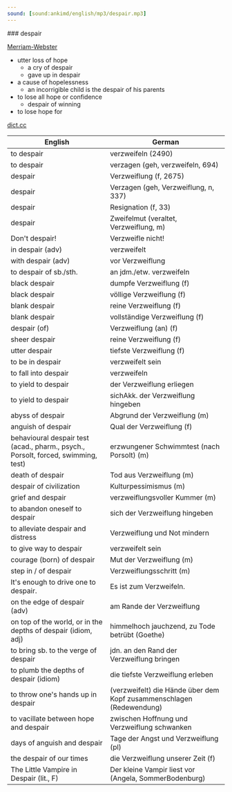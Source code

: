```yaml
---
sound: [sound:ankimd/english/mp3/despair.mp3]
---
```


\### despair

[Merriam-Webster](https://www.merriam-webster.com/dictionary/despair)

- utter loss of hope
    - a cry of despair
    - gave up in despair
- a cause of hopelessness
    - an incorrigible child is the despair of his parents
- to lose all hope or confidence
    - despair of winning
- to lose hope for

[dict.cc](https://www.dict.cc/despair)

| English        | German       |
| -------------- | ------------ |
| to despair | verzweifeln (2490) |
| to despair | verzagen (geh, verzweifeln, 694) |
| despair | Verzweiflung (f, 2675) |
| despair | Verzagen (geh, Verzweiflung, n, 337) |
| despair | Resignation (f, 33) |
| despair | Zweifelmut (veraltet, Verzweiflung, m) |
| Don't despair! | Verzweifle nicht! |
| in despair (adv) | verzweifelt |
| with despair (adv) | vor Verzweiflung |
| to despair of sb./sth. | an jdm./etw. verzweifeln |
| black despair | dumpfe Verzweiflung (f) |
| black despair | völlige Verzweiflung (f) |
| blank despair | reine Verzweiflung (f) |
| blank despair | vollständige Verzweiflung (f) |
| despair (of) | Verzweiflung (an) (f) |
| sheer despair | reine Verzweiflung (f) |
| utter despair | tiefste Verzweiflung (f) |
| to be in despair | verzweifelt sein |
| to fall into despair | verzweifeln |
| to yield to despair | der Verzweiflung erliegen |
| to yield to despair | sichAkk. der Verzweiflung hingeben |
| abyss of despair | Abgrund der Verzweiflung (m) |
| anguish of despair | Qual der Verzweiflung (f) |
| behavioural despair test (acad., pharm., psych., Porsolt, forced, swimming, test) | erzwungener Schwimmtest (nach Porsolt) (m) |
| death of despair | Tod aus Verzweiflung (m) |
| despair of civilization | Kulturpessimismus (m) |
| grief and despair | verzweiflungsvoller Kummer (m) |
| to abandon oneself to despair | sich der Verzweiflung hingeben |
| to alleviate despair and distress | Verzweiflung und Not mindern |
| to give way to despair | verzweifelt sein |
| courage (born) of despair | Mut der Verzweiflung (m) |
| step in / of despair | Verzweiflungsschritt (m) |
| It's enough to drive one to despair. | Es ist zum Verzweifeln. |
| on the edge of despair (adv) | am Rande der Verzweiflung |
| on top of the world, or in the depths of despair (idiom, adj) | himmelhoch jauchzend, zu Tode betrübt (Goethe) |
| to bring sb. to the verge of despair | jdn. an den Rand der Verzweiflung bringen |
| to plumb the depths of despair (idiom) | die tiefste Verzweiflung erleben |
| to throw one's hands up in despair | (verzweifelt) die Hände über dem Kopf zusammenschlagen (Redewendung) |
| to vacillate between hope and despair | zwischen Hoffnung und Verzweiflung schwanken |
| days of anguish and despair | Tage der Angst und Verzweiflung (pl) |
| the despair of our times | die Verzweiflung unserer Zeit (f) |
| The Little Vampire in Despair (lit., F) | Der kleine Vampir liest vor (Angela, SommerBodenburg) |
